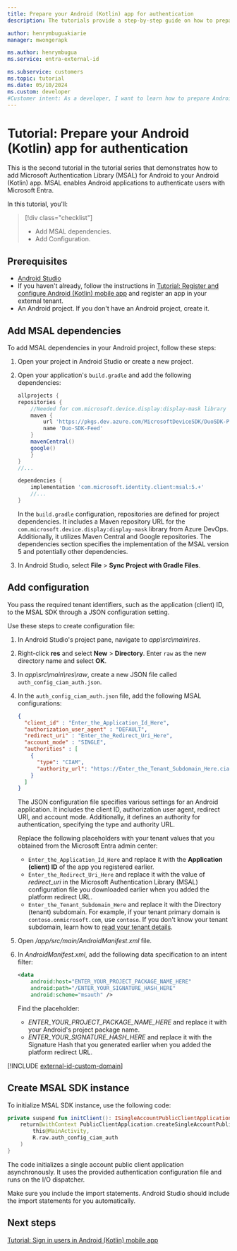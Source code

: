 ```yaml
---
title: Prepare your Android (Kotlin) app for authentication
description: The tutorials provide a step-by-step guide on how to prepare your Android (Kotlin) app for authentication.

author: henrymbuguakiarie
manager: mwongerapk

ms.author: henrymbugua
ms.service: entra-external-id

ms.subservice: customers
ms.topic: tutorial
ms.date: 05/10/2024
ms.custom: developer
#Customer intent: As a developer, I want to learn how to prepare Android (Kotlin) app for authentication using Microsoft Entra External ID.
---
```


# Tutorial: Prepare your Android (Kotlin) app for authentication

This is the second tutorial in the tutorial series that demonstrates how to add Microsoft Authentication Library (MSAL) for Android to your Android (Kotlin) app. MSAL enables Android applications to authenticate users with Microsoft Entra.

In this tutorial, you'll:

> [!div class="checklist"]
>
> - Add MSAL dependencies.
> - Add Configuration.

## Prerequisites

- [Android Studio](https://developer.android.com/studio)
- If you haven't already, follow the instructions in [Tutorial: Register and configure Android (Kotlin) mobile app](tutorial-mobile-app-android-kotlin-prepare-tenant.md) and register an app in your external tenant.
- An Android project. If you don't have an Android project, create it.


## Add MSAL dependencies

To add MSAL dependencies in your Android project, follow these steps:

1. Open your project in Android Studio or create a new project.
1. Open your application's `build.gradle` and add the following dependencies:

    ```gradle
    allprojects {
    repositories {
        //Needed for com.microsoft.device.display:display-mask library
        maven {
            url 'https://pkgs.dev.azure.com/MicrosoftDeviceSDK/DuoSDK-Public/_packaging/Duo-SDK-Feed/maven/v1'
            name 'Duo-SDK-Feed'
        }
        mavenCentral()
        google()
        }
    }
    //...
    
    dependencies { 
        implementation 'com.microsoft.identity.client:msal:5.+'
        //...
    }
    ```
   
    
    In the `build.gradle` configuration, repositories are defined for project dependencies. It includes a Maven repository URL for the `com.microsoft.device.display:display-mask` library from Azure DevOps. Additionally, it utilizes Maven Central and Google repositories. The dependencies section specifies the implementation of the MSAL version 5 and potentially other dependencies. 

1. In Android Studio, select **File** > **Sync Project with Gradle Files**.

## Add configuration

You pass the required tenant identifiers, such as the application (client) ID, to the MSAL SDK through a JSON configuration setting.
 
Use these steps to create configuration file:  
 
1. In Android Studio's project pane, navigate to *app\src\main\res*.  
1. Right-click **res** and select **New** > **Directory**. Enter `raw` as the new directory name and select **OK**.  
1. In *app\src\main\res\raw*, create a new JSON file called `auth_config_ciam_auth.json`.  
1. In the `auth_config_ciam_auth.json` file, add the following MSAL configurations:

    ```json
    {
      "client_id" : "Enter_the_Application_Id_Here",
      "authorization_user_agent" : "DEFAULT",
      "redirect_uri" : "Enter_the_Redirect_Uri_Here",
      "account_mode" : "SINGLE",
      "authorities" : [
        {
          "type": "CIAM",
          "authority_url": "https://Enter_the_Tenant_Subdomain_Here.ciamlogin.com/Enter_the_Tenant_Subdomain_Here.onmicrosoft.com/"
        }
      ]
    }
    ```

    The JSON configuration file specifies various settings for an Android application. It includes the client ID, authorization user agent, redirect URI, and account mode. Additionally, it defines an authority for authentication, specifying the type and authority URL.    

    Replace the following placeholders with your tenant values that you obtained from the Microsoft Entra admin center:

    - `Enter_the_Application_Id_Here` and replace it with the **Application (client) ID** of the app you registered earlier.
    - `Enter_the_Redirect_Uri_Here` and replace it with the value of *redirect_uri* in the Microsoft Authentication Library (MSAL) configuration file you downloaded earlier when you added the platform redirect URL.
    - `Enter_the_Tenant_Subdomain_Here` and replace it with the Directory (tenant) subdomain. For example, if your tenant primary domain is `contoso.onmicrosoft.com`, use `contoso`. If you don't know your tenant subdomain, learn how to [read your tenant details](how-to-create-customer-tenant-portal.md#get-the-customer-tenant-details).

1. Open */app/src/main/AndroidManifest.xml* file.
1. In *AndroidManifest.xml*, add the following data specification to an intent filter:

    ```xml
    <data
        android:host="ENTER_YOUR_PROJECT_PACKAGE_NAME_HERE"
        android:path="/ENTER_YOUR_SIGNATURE_HASH_HERE"
        android:scheme="msauth" />
    ```
    
    Find the placeholder:
    
    - *ENTER_YOUR_PROJECT_PACKAGE_NAME_HERE* and replace it with your Android's project package name.
    - *ENTER_YOUR_SIGNATURE_HASH_HERE* and replace it with the Signature Hash that you generated earlier when you added the platform redirect URL.

[!INCLUDE [external-id-custom-domain](./includes/use-custom-domain-url-android.md)]

## Create MSAL SDK instance

To initialize MSAL SDK instance, use the following code:

```kotlin
private suspend fun initClient(): ISingleAccountPublicClientApplication = withContext(Dispatchers.IO) {
    return@withContext PublicClientApplication.createSingleAccountPublicClientApplication(
        this@MainActivity,
        R.raw.auth_config_ciam_auth
    )
}
```

The code initializes a single account public client application asynchronously. It uses the provided authentication configuration file and runs on the I/O dispatcher.

Make sure you include the import statements. Android Studio should include the import statements for you automatically.

## Next steps

[Tutorial: Sign in users in Android (Kotlin) mobile app](tutorial-mobile-app-android-kotlin-sign-in.md)
